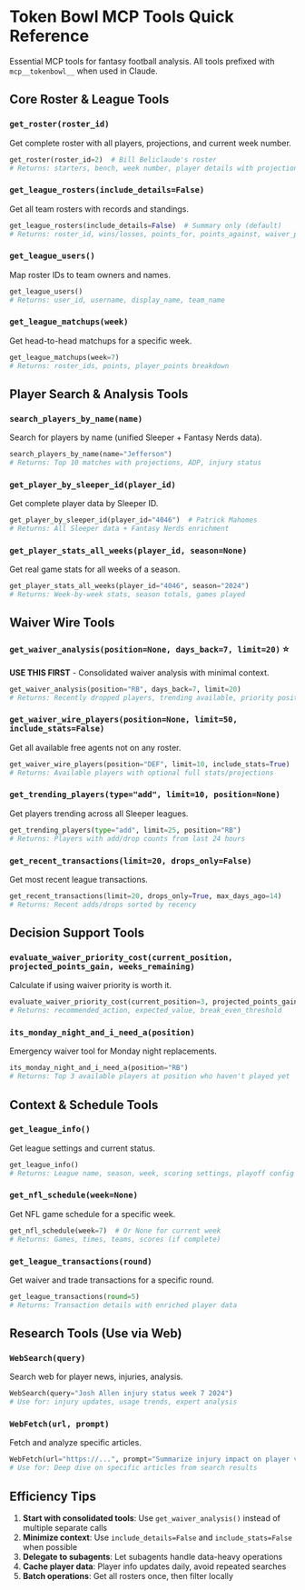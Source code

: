 # Token Bowl MCP Tools Quick Reference

Essential MCP tools for fantasy football analysis. All tools prefixed with `mcp__tokenbowl__` when used in Claude.

## Core Roster & League Tools

### `get_roster(roster_id)`
Get complete roster with all players, projections, and current week number.
```python
get_roster(roster_id=2)  # Bill Beliclaude's roster
# Returns: starters, bench, week number, player details with projections
```

### `get_league_rosters(include_details=False)`
Get all team rosters with records and standings.
```python
get_league_rosters(include_details=False)  # Summary only (default)
# Returns: roster_id, wins/losses, points_for, points_against, waiver_position
```

### `get_league_users()`
Map roster IDs to team owners and names.
```python
get_league_users()
# Returns: user_id, username, display_name, team_name
```

### `get_league_matchups(week)`
Get head-to-head matchups for a specific week.
```python
get_league_matchups(week=7)
# Returns: roster_ids, points, player_points breakdown
```

## Player Search & Analysis Tools

### `search_players_by_name(name)`
Search for players by name (unified Sleeper + Fantasy Nerds data).
```python
search_players_by_name(name="Jefferson")
# Returns: Top 10 matches with projections, ADP, injury status
```

### `get_player_by_sleeper_id(player_id)`
Get complete player data by Sleeper ID.
```python
get_player_by_sleeper_id(player_id="4046")  # Patrick Mahomes
# Returns: All Sleeper data + Fantasy Nerds enrichment
```

### `get_player_stats_all_weeks(player_id, season=None)`
Get real game stats for all weeks of a season.
```python
get_player_stats_all_weeks(player_id="4046", season="2024")
# Returns: Week-by-week stats, season totals, games played
```

## Waiver Wire Tools

### `get_waiver_analysis(position=None, days_back=7, limit=20)` ⭐
**USE THIS FIRST** - Consolidated waiver analysis with minimal context.
```python
get_waiver_analysis(position="RB", days_back=7, limit=20)
# Returns: Recently dropped players, trending available, priority position
```

### `get_waiver_wire_players(position=None, limit=50, include_stats=False)`
Get all available free agents not on any roster.
```python
get_waiver_wire_players(position="DEF", limit=10, include_stats=True)
# Returns: Available players with optional full stats/projections
```

### `get_trending_players(type="add", limit=10, position=None)`
Get players trending across all Sleeper leagues.
```python
get_trending_players(type="add", limit=25, position="RB")
# Returns: Players with add/drop counts from last 24 hours
```

### `get_recent_transactions(limit=20, drops_only=False)`
Get most recent league transactions.
```python
get_recent_transactions(limit=20, drops_only=True, max_days_ago=14)
# Returns: Recent adds/drops sorted by recency
```

## Decision Support Tools

### `evaluate_waiver_priority_cost(current_position, projected_points_gain, weeks_remaining)`
Calculate if using waiver priority is worth it.
```python
evaluate_waiver_priority_cost(current_position=3, projected_points_gain=5, weeks_remaining=10)
# Returns: recommended_action, expected_value, break_even_threshold
```

### `its_monday_night_and_i_need_a(position)`
Emergency waiver tool for Monday night replacements.
```python
its_monday_night_and_i_need_a(position="RB")
# Returns: Top 3 available players at position who haven't played yet
```

## Context & Schedule Tools

### `get_league_info()`
Get league settings and current status.
```python
get_league_info()
# Returns: League name, season, week, scoring settings, playoff config
```

### `get_nfl_schedule(week=None)`
Get NFL game schedule for a specific week.
```python
get_nfl_schedule(week=7)  # Or None for current week
# Returns: Games, times, teams, scores (if complete)
```

### `get_league_transactions(round)`
Get waiver and trade transactions for a specific round.
```python
get_league_transactions(round=5)
# Returns: Transaction details with enriched player data
```

## Research Tools (Use via Web)

### `WebSearch(query)`
Search web for player news, injuries, analysis.
```python
WebSearch(query="Josh Allen injury status week 7 2024")
# Use for: injury updates, usage trends, expert analysis
```

### `WebFetch(url, prompt)`
Fetch and analyze specific articles.
```python
WebFetch(url="https://...", prompt="Summarize injury impact on player value")
# Use for: Deep dive on specific articles from search results
```

## Efficiency Tips

1. **Start with consolidated tools**: Use `get_waiver_analysis()` instead of multiple separate calls
2. **Minimize context**: Use `include_details=False` and `include_stats=False` when possible
3. **Delegate to subagents**: Let subagents handle data-heavy operations
4. **Cache player data**: Player info updates daily, avoid repeated searches
5. **Batch operations**: Get all rosters once, then filter locally
